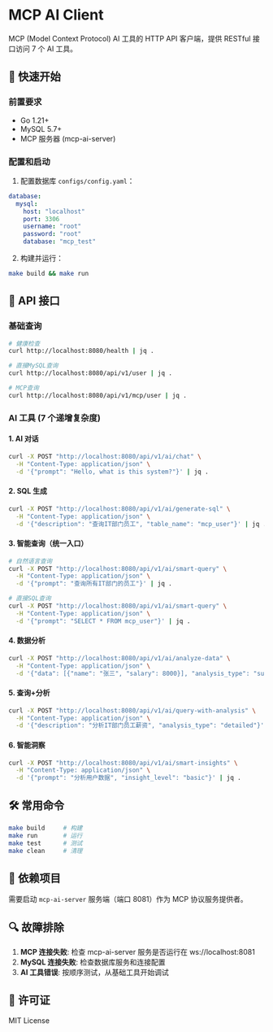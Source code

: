 # MCP AI Client

MCP (Model Context Protocol) AI 工具的 HTTP API 客户端，提供 RESTful 接口访问 7 个 AI 工具。

## 🚀 快速开始

### 前置要求

- Go 1.21+
- MySQL 5.7+
- MCP 服务器 (mcp-ai-server)

### 配置和启动

1. 配置数据库 `configs/config.yaml`：

```yaml
database:
  mysql:
    host: "localhost"
    port: 3306
    username: "root"
    password: "root"
    database: "mcp_test"
```

2. 构建并运行：

```bash
make build && make run
```

## 📡 API 接口

### 基础查询

```bash
# 健康检查
curl http://localhost:8080/health | jq .

# 直接MySQL查询
curl http://localhost:8080/api/v1/user | jq .

# MCP查询
curl http://localhost:8080/api/v1/mcp/user | jq .
```

### AI 工具 (7 个递增复杂度)

#### 1. AI 对话

```bash
curl -X POST "http://localhost:8080/api/v1/ai/chat" \
  -H "Content-Type: application/json" \
  -d '{"prompt": "Hello, what is this system?"}' | jq .
```

#### 2. SQL 生成

```bash
curl -X POST "http://localhost:8080/api/v1/ai/generate-sql" \
  -H "Content-Type: application/json" \
  -d '{"description": "查询IT部门员工", "table_name": "mcp_user"}' | jq .
```

#### 3. 智能查询（统一入口）

```bash
# 自然语言查询
curl -X POST "http://localhost:8080/api/v1/ai/smart-query" \
  -H "Content-Type: application/json" \
  -d '{"prompt": "查询所有IT部门的员工"}' | jq .

# 直接SQL查询
curl -X POST "http://localhost:8080/api/v1/ai/smart-query" \
  -H "Content-Type: application/json" \
  -d '{"prompt": "SELECT * FROM mcp_user"}' | jq .
```

#### 4. 数据分析

```bash
curl -X POST "http://localhost:8080/api/v1/ai/analyze-data" \
  -H "Content-Type: application/json" \
  -d '{"data": [{"name": "张三", "salary": 8000}], "analysis_type": "summary"}' | jq .
```

#### 5. 查询+分析

```bash
curl -X POST "http://localhost:8080/api/v1/ai/query-with-analysis" \
  -H "Content-Type: application/json" \
  -d '{"description": "分析IT部门员工薪资", "analysis_type": "detailed"}' | jq .
```

#### 6. 智能洞察

```bash
curl -X POST "http://localhost:8080/api/v1/ai/smart-insights" \
  -H "Content-Type: application/json" \
  -d '{"prompt": "分析用户数据", "insight_level": "basic"}' | jq .
```

## 🛠️ 常用命令

```bash
make build     # 构建
make run       # 运行
make test      # 测试
make clean     # 清理
```

## 🔗 依赖项目

需要启动 `mcp-ai-server` 服务端（端口 8081）作为 MCP 协议服务提供者。

## 🔍 故障排除

1. **MCP 连接失败**: 检查 mcp-ai-server 服务是否运行在 ws://localhost:8081
2. **MySQL 连接失败**: 检查数据库服务和连接配置
3. **AI 工具错误**: 按顺序测试，从基础工具开始调试

## 📄 许可证

MIT License
